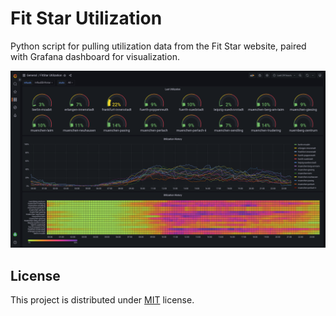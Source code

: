# Fit Star Utilization

Python script for pulling utilization data from the Fit Star website,
paired with Grafana dashboard for visualization.

![Fit Star Utilization Dashboard](dashboard.png)

## License
This project is distributed under [MIT](LICENSE) license.
